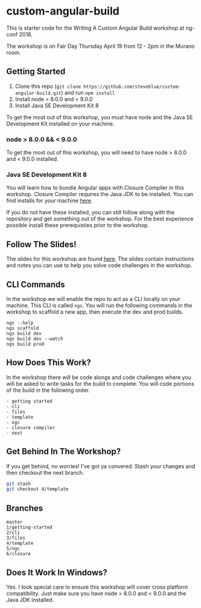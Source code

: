 # custom-angular-build

This is starter code for the Writing A Custom Angular Build workshop at ng-conf 2018.

The workshop is on Fair Day Thursday April 19 from 12 - 2pm in the Murano room.

## Getting Started

1. Clone this repo (`git clone https://github.com/steveblue/custom-angular-build.git`) and run `npm install`
2. Install node > 8.0.0 and < 9.0.0
3. Install Java SE Development Kit 8

To get the most out of this workshop, you must have node and the Java SE Development Kit installed on your machine.

### node > 8.0.0 && < 9.0.0

To get the most out of this workshop, you will need to have node > 8.0.0 and < 9.0.0 installed.

### Java SE Development Kit 8

You will learn how to bundle Angular apps with Closure Compiler in this workshop. Closure Compiler requires the Java JDK to be installed. You can find installs for your machine [here](http://www.oracle.com/technetwork/java/javase/downloads/jdk8-downloads-2133151.html).

If you do not have these installed, you can still follow along with the repository and get something out of the workshop. For the best experience possible install these prerequisties prior to the workshop.


## Follow The Slides!

The slides for this workshop are found [here](https://devmagnet.net/slides/custom-angular-build). The slides contain instructions and notes you can use to help you solve code challenges in the workshop.


## CLI Commands

In the workshop we will enable the repo to act as a CLI locally on your machine. This CLI is called `ngs`. You will run the following commands in the workshop to scaffold a new app, then execute the dev and prod builds.

```
ngs --help
ngs scaffold
ngs build dev
ngs build dev --watch
ngs build prod

```

## How Does This Work?

In the workshop there will be code alongs and code challenges where you will be asked to write tasks for the build to complete. You will code portions of the build in the following order.

```
- getting started
- cli
- files
- template
- ngc
- closure compiler
- next
```


## Get Behind In The Workshop?

If you get behind, no worries! I've got ya convered. Stash your changes and then checkout the next branch.

```bash
git stash
git checkout 4/template
```

## Branches

```
master
1/getting-started
2/cli
3/files
4/template
5/ngc
6/closure
```


## Does It Work In Windows?

Yes. I took special care to ensure this workshop will cover cross platform compatibility. Just make sure you have node > 8.0.0 and < 9.0.0 and the Java JDK installed.



